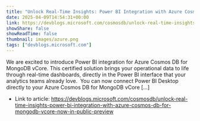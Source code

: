 ```yaml
---
title: "Unlock Real-Time Insights: Power BI Integration with Azure Cosmos DB for MongoDB vCore Now in Public Preview!"
date: 2025-04-09T14:54:31+00:00
link: https://devblogs.microsoft.com/cosmosdb/unlock-real-time-insights-power-bi-integration-with-azure-cosmos-db-for-mongodb-vcore-now-in-public-preview
showShare: false
showReadTime: false
thumbnail: images/azure.png
tags: ["devblogs.microsoft.com"]
---
```

We are excited to introduce Power BI integration for Azure Cosmos DB for MongoDB vCore. This certified solution brings your operational data to life through real-time dashboards, directly in the Power BI interface that your analytics teams already love.  You can now connect Power BI Desktop directly to your Azure Cosmos DB for MongoDB vCore […]

- Link to article: https://devblogs.microsoft.com/cosmosdb/unlock-real-time-insights-power-bi-integration-with-azure-cosmos-db-for-mongodb-vcore-now-in-public-preview